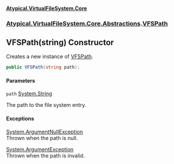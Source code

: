 #### [Atypical.VirtualFileSystem.Core](Atypical.VirtualFileSystem.Core.md 'Atypical.VirtualFileSystem.Core')
### [Atypical.VirtualFileSystem.Core.Abstractions](Atypical.VirtualFileSystem.Core.Abstractions.md 'Atypical.VirtualFileSystem.Core.Abstractions').[VFSPath](Atypical.VirtualFileSystem.Core.Abstractions.VFSPath.md 'Atypical.VirtualFileSystem.Core.Abstractions.VFSPath')

## VFSPath(string) Constructor

Creates a new instance of [VFSPath](Atypical.VirtualFileSystem.Core.Abstractions.VFSPath.md 'Atypical.VirtualFileSystem.Core.Abstractions.VFSPath').

```csharp
public VFSPath(string path);
```
#### Parameters

<a name='Atypical.VirtualFileSystem.Core.Abstractions.VFSPath.VFSPath(string).path'></a>

`path` [System.String](https://docs.microsoft.com/en-us/dotnet/api/System.String 'System.String')

The path to the file system entry.

#### Exceptions

[System.ArgumentNullException](https://docs.microsoft.com/en-us/dotnet/api/System.ArgumentNullException 'System.ArgumentNullException')  
Thrown when the path is null.

[System.ArgumentException](https://docs.microsoft.com/en-us/dotnet/api/System.ArgumentException 'System.ArgumentException')  
Thrown when the path is invalid.